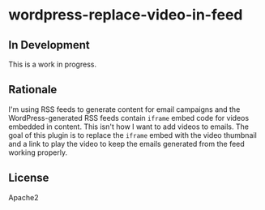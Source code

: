# wordpress-replace-video-in-feed

## In Development

This is a work in progress.

## Rationale

I'm using RSS feeds to generate content for email campaigns and the WordPress-generated
RSS feeds contain `iframe` embed code for videos embedded in content. This isn't how
I want to add videos to emails. The goal of this plugin is to replace the `iframe`
embed with the video thumbnail and a link to play the video to keep the emails
generated from the feed working properly.

## License

Apache2
